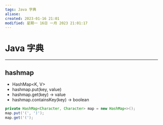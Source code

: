 ```yaml
---
tags: Java 字典
aliase: 
created: 2023-01-16 21:01
modified: 星期一 16日 一月 2023 21:01:17
---
```


# Java 字典
***

## hashmap

- HashMap<K, V>
- hashmap.put(key, value)
- hashmap.get(key) -> value
- hashmap.containsKey(key) -> boolean

```java
private HashMap<Character, Character> map = new HashMap<>();
map.put('(', ')');
map.get('(');
```
